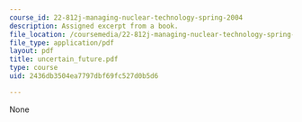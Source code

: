 ```yaml
---
course_id: 22-812j-managing-nuclear-technology-spring-2004
description: Assigned excerpt from a book.
file_location: /coursemedia/22-812j-managing-nuclear-technology-spring-2004/2436db3504ea7797dbf69fc527d0b5d6_uncertain_future.pdf
file_type: application/pdf
layout: pdf
title: uncertain_future.pdf
type: course
uid: 2436db3504ea7797dbf69fc527d0b5d6

---
```

None